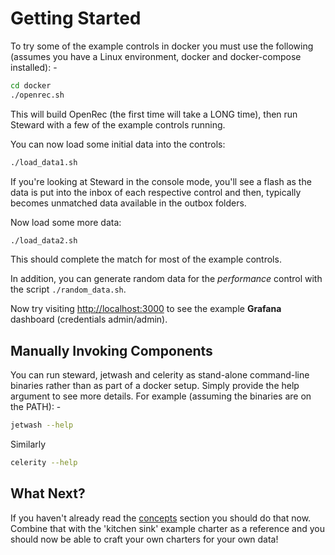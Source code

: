 # Getting Started

To try some of the example controls in docker you must use the following (assumes you have a Linux environment, docker and docker-compose installed): -

```bash
cd docker
./openrec.sh
```

This will build OpenRec (the first time will take a LONG time), then run Steward with a few of the example controls running.

You can now load some initial data into the controls:

```bash
./load_data1.sh
```

If you're looking at Steward in the console mode, you'll see a flash as the data is put into the inbox of each respective control and then, typically becomes unmatched data available in the outbox folders.

Now load some more data:

```bash
./load_data2.sh
```

This should complete the match for most of the example controls.

In addition, you can generate random data for the *performance* control with the script `./random_data.sh`.

Now try visiting [http://localhost:3000](http://localhost:3000) to see the example **Grafana** dashboard (credentials admin/admin).


## Manually Invoking Components
You can run steward, jetwash and celerity as stand-alone command-line binaries rather than as part of a docker setup. Simply provide the help argument to see more details. For example (assuming the binaries are on the PATH): -

```bash
jetwash --help
```

Similarly

```bash
celerity --help
```

## What Next?

If you haven't already read the [concepts](concepts.md) section you should do that now. Combine that with the 'kitchen sink' example charter as a reference and you should now be able to craft your own charters for your own data!